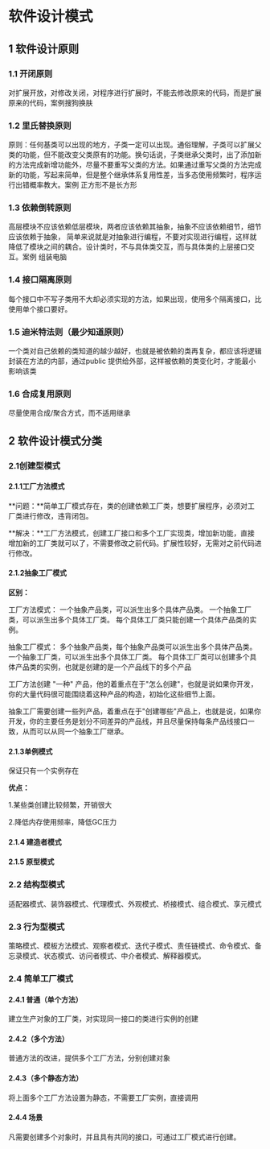 # 软件设计模式

## 1 软件设计原则

### 1.1 开闭原则

对扩展开放，对修改关闭，对程序进行扩展时，不能去修改原来的代码，而是扩展原来的代码，案例搜狗换肤

### 1.2 里氏替换原则

原则：任何基类可以出现的地方，子类一定可以出现。通俗理解，子类可以扩展父类的功能，但不能改变父类原有的功能。换句话说，子类继承父类时，出了添加新的方法完成新增功能外，尽量不要重写父类的方法。如果通过重写父类的方法完成新的功能，写起来简单，但是整个继承体系复用性差，当多态使用频繁时，程序运行出错概率教大。案例 正方形不是长方形

### 1.3 依赖倒转原则

高层模块不应该依赖低层模块，两者应该依赖其抽象，抽象不应该依赖细节，细节应该依赖于抽象， 简单来说就是对抽象进行编程，不要对实现进行编程，这样就降低了模块之间的耦合。设计类时，不与具体类交互，而与具体类的上层接口交互。案例 组装电脑

### 1.4 接口隔离原则

每个接口中不写子类用不大却必须实现的方法，如果出现，使用多个隔离接口，比使用单个接口要好。

### 1.5 迪米特法则（最少知道原则）

一个类对自己依赖的类知道的越少越好，也就是被依赖的类再复杂，都应该将逻辑封装在方法的内部，通过public 提供给外部，这样被依赖的类变化时，才能最小影响该类

### 1.6 合成复用原则

尽量使用合成/聚合方式，而不适用继承

## 2 软件设计模式分类

### 2.1创建型模式

#### 2.1.1工厂方法模式

**问题：**简单工厂模式存在，类的创建依赖工厂类，想要扩展程序，必须对工厂类进行修改，违背闭包。

**解决：**工厂方法模式，创建工厂接口和多个工厂实现类，增加新功能，直接增加新的工厂类就可以了，不需要修改之前代码。扩展性较好，无需对之前代码进行修改。

#### 2.1.2抽象工厂模式

**区别：**

工厂方法模式： 一个抽象产品类，可以派生出多个具体产品类。    一个抽象工厂类，可以派生出多个具体工厂类。    每个具体工厂类只能创建一个具体产品类的实例。 

抽象工厂模式： 多个抽象产品类，每个抽象产品类可以派生出多个具体产品类。    一个抽象工厂类，可以派生出多个具体工厂类。    每个具体工厂类可以创建多个具体产品类的实例，也就是创建的是一个产品线下的多个产品

工厂方法创建 "一种" 产品，他的着重点在于"怎么创建"，也就是说如果你开发，你的大量代码很可能围绕着这种产品的构造，初始化这些细节上面。

抽象工厂需要创建一些列产品，着重点在于"创建哪些"产品上，也就是说，如果你开发，你的主要任务是划分不同差异的产品线，并且尽量保持每条产品线接口一致，从而可以从同一个抽象工厂继承。

#### 2.1.3单例模式

保证只有一个实例存在

**优点：** 

1.某些类创建比较频繁，开销很大

2.降低内存使用频率，降低GC压力

#### 2.1.4 建造者模式

#### 2.1.5 原型模式



### 2.2 结构型模式

适配器模式、装饰器模式、代理模式、外观模式、桥接模式、组合模式、享元模式

### 2.3 行为型模式

策略模式、模板方法模式、观察者模式、迭代子模式、责任链模式、命令模式、备忘录模式、状态模式、访问者模式、中介者模式、解释器模式。

### 2.4 简单工厂模式

#### 2.4.1 普通（单个方法）

建立生产对象的工厂类，对实现同一接口的类进行实例的创建

#### 2.4.2（多个方法）

普通方法的改进，提供多个工厂方法，分别创建对象

#### 2.4.3（多个静态方法）

将上面多个工厂方法设置为静态，不需要工厂实例，直接调用

#### 2.4.4 场景

凡需要创建多个对象时，并且具有共同的接口，可通过工厂模式进行创建。



